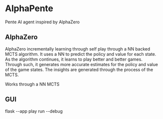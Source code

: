 # AlphaPente
Pente AI agent inspired by AlphaZero

## AlphaZero
AlphaZero incrementally learning through self play through a NN backed MCTS algorithm. 
It uses a NN to predict the policy and value for each state. 
As the algorithm continues, it learns to play better and better games. 
Through such, it generates more accurate estimates for the policy and value of the game states. 
The insights are generated through the process of the MCTS.

Works through a NN MCTS


## GUI
flask --app play run --debug
